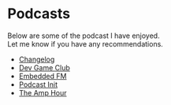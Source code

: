 <div id="root"><h1>Podcasts</h1>
    <p>Below are some of the podcast I have enjoyed.<br>Let me know if you have any recommendations.</p>
    <ul>
        <li><a href="https://changelog.com">Changelog</a></li>
        <li><a href="https://www.devgameclub.com/">Dev Game Club</a></li>
        <li><a href="https://embedded.fm/">Embedded FM</a></li>
        <li><a href="https://www.pythonpodcast.com/">Podcast Init</a></li>
        <li><a href="https://theamphour.com/">The Amp Hour</a></li>
    </ul>
</div>